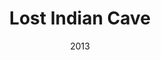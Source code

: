 ---
layout: wax/collection_item
title: "Lost Indian Cave"
slug: "airtime-lost-indian-cave-2013"
date: "2013"
source: "Airtime"
image: "assets/images/AirTime_LostIndianCave_Summer2013.png"
# thumb: "/assets/images/thumbs/AdamsCountyFreePress_SeaOtterShooting_6.1905.jpg"  # optional
description: "Brief blurb…"
permalink: "/items/:slug/"
---